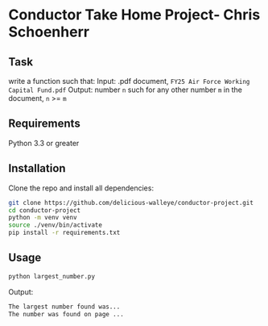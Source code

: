 # Conductor Take Home Project- Chris Schoenherr

## Task

write a function such that:
Input: .pdf document, `FY25 Air Force Working Capital Fund.pdf`
Output: number `n` such for any other number `m` in the document, `n` >= `m`

## Requirements

Python 3.3 or greater

## Installation

Clone the repo and install all dependencies:

```sh
git clone https://github.com/delicious-walleye/conductor-project.git
cd conductor-project
python -m venv venv
source ./venv/bin/activate
pip install -r requirements.txt
```

## Usage

```sh
python largest_number.py
```

Output:

```sh
The largest number found was...
The number was found on page ... 
```
